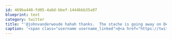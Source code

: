 ```yaml
---
id: 469ba440-fd05-4a6d-bbef-1444bbb35a97
blueprint: text
category: twitter
title: "'@johnvanderwoude hahah thanks.  The stache is going away on Dec 1 for sure :)"
caption: '<span class="username username_linked">@<a href="https://twitter.com/johnvanderwoude" title="John Vander Woude">johnvanderwoude</a></span> hahah thanks.  The stache is going away on Dec 1 for sure :)'
---
```

